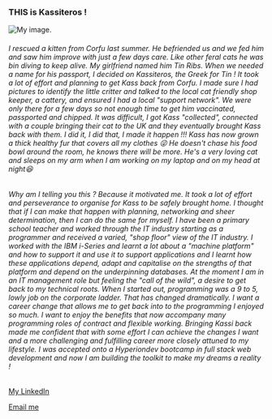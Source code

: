 <h3>THIS is Kassiteros !</h3>

<!--
**Kassiteros/Kassiteros** is a ✨ _special_ ✨ repository because its `README.md` (this file) appears on your GitHub profile.

Here are some ideas to get you started:

- 🔭 I’m currently working on ...
- 🌱 I’m currently learning ...
- 👯 I’m looking to collaborate on ...
- 🤔 I’m looking for help with ...
- 💬 Ask me about ...
- 📫 How to reach me: ...
- 😄 Pronouns: ...
- ⚡ Fun fact: ...
-->


<!--

Dropbox images:

https://www.dropbox.com/s/tg0cfa565aue4ak/zoo.jpg?dl=0
Just delete dl=0 at the end of the link and replace it with raw=1 
Now your link that you gonna use should look like this:
https://www.dropbox.com/s/tg0cfa565aue4ak/zoo.jpg?raw=1

-->

![My image.](https://www.dropbox.com/scl/fi/xmlvd0rll3gi0umgcra6g/Kassiteros_003.jpg?rlkey=lilt3k1xydizrfkskj1jycwlx&raw=1)


<!-- START COMMENT OUT

<span style="font-family:Papyrus; font-size:8em;">Love !</span>

<span style="font-size:10.5px;">Span style goes here</span>

The background color is `#ffffff` for light mode and `#000000` for dark mode and `#fgfhfg` for anything else.

<p style="font-size: 21px;>Your content here</p>

<style>
div { background-color: powderblue; }
</style>

h3 {
  display: inline-block;
  border: 1px solid black;
  color: powderblue;
}

<h3 style="color:green;font-weight:700;font-size:20px">some HTML</h3>

<span style="color:green;font-weight:700;font-size:20px">
    markdown color font styles
</span>

<style>
red { color: red }
yellow { color: yellow }
</style>

<red> red color markdown text</red>
<yellow> red color markdown text</yellow>

<br>

<div>MY DIV</div>

END COMMENT OUT --> 


<h6 style:font-size:31px>I rescued a kitten from Corfu last summer. He befriended us and we fed him and saw him improve with just a few days care. Like other feral cats he was bin diving to keep alive. My girlfriend named him Tin Ribs. When we needed a name for his passport, I decided on Kassiteros, the Greek for Tin ! It took a lot of effort and planning to get Kass back from Corfu. I made sure I had pictures to identify the little critter and talked to the local cat friendly shop keeper, a cattery, and ensured I had a local "support network". We were only there for a few days so not enough time to get him vaccinated, passported and chipped. It was difficult, I got Kass "collected", connected with a couple bringing their cat to the UK and they eventually brought Kass back with them. I did it, I did that, I made it happen !!! Kass has now grown a thick healthy fur that covers all my clothes 😜 He doesn't chase his food bowl around the room, he knows there will be more. He's a very loving cat and sleeps on my arm when I am working on my laptop and on my head at night😆</h6>

<h6>Why am I telling you this ? Because it motivated me. It took a lot of effort and perseverance to organise for Kass to be safely brought home. I thought that if I can make that happen with planning, networking and sheer determination, then I can do the same for myself. I have been a primary school teacher and worked through the IT industry starting as a programmer and received a varied, "shop floor" view of the IT industry. I worked with the IBM i-Series and learnt a lot about a "machine platform" and how to support it and use it to support applications and I learnt how these applications depend, adapt and capitalise on the strengths of that platform and depend on the underpinning databases. At the moment I am in an IT management role but feeling the "call of the wild", a desire to get back to my technical roots. When I started out, programming was a 9 to 5, lowly job on the corporate ladder. That has changed dramatically. I want a career change that allows me to get back into to the programming I enjoyed so much. I want to enjoy the benefits that now accompany many programming roles of contract and flexible working. Bringing Kassi back made me confident that with some effort I can achieve the changes I want and a more challenging and fulfilling career more closely attuned to my lifestyle. I was accepted onto a Hyperiondev bootcamp in full stack web development and now I am building the toolkit to make my dreams a reality !</h6>

[My LinkedIn](https://www.linkedin.com/in/alex-haidar-772572/)

[Email me](mailto:alex.haidat@icloud.com)
